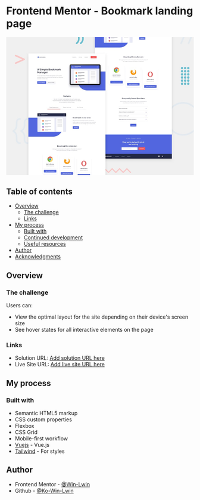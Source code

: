 # Frontend Mentor - Bookmark landing page

![Design preview for the Bookmark landing page coding challenge](./design/desktop-preview.jpg)

## Table of contents

- [Overview](#overview)
  - [The challenge](#the-challenge)
  - [Links](#links)
- [My process](#my-process)
  - [Built with](#built-with)
  - [Continued development](#continued-development)
  - [Useful resources](#useful-resources)
- [Author](#author)
- [Acknowledgments](#acknowledgments)


## Overview

### The challenge

Users can:

- View the optimal layout for the site depending on their device's screen size
- See hover states for all interactive elements on the page


### Links

- Solution URL: [Add solution URL here](https://github.com/Ko-Win-Lwin/bookmark-landing-page)
- Live Site URL: [Add live site URL here](https://lnkd.in/gPFGwKPm)

## My process

### Built with

- Semantic HTML5 markup
- CSS custom properties
- Flexbox
- CSS Grid
- Mobile-first workflow
- [Vuejs](https://vuejs.org/) - Vue.js 
- [Tailwind](https://tailwindcss.com/) - For styles


## Author
- Frontend Mentor - [@Win-Lwin](https://www.frontendmentor.io/profile/Win-Lwin)
- Github - [@Ko-Win-Lwin](https://github.com/Ko-Win-Lwin)



